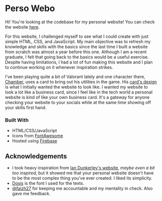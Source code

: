 # Perso Webo
Hi! You're looking at the codebase for my personal website! You can check the website [here](https://perso-webo.web.app/).

For this website, I challenged myself to see what I could create with just simple HTML, CSS, and JavaScript. My main objective was to refresh my knowledge and skills with the basics since the last time I built a website from scratch was almost a year before this one. Although I am a recent graduate, I felt that going back to the basics would be a useful exercise. Despite having limitations, I had a lot of fun making this website and I plan to continue working on it whenever inspiration strikes.

I've been playing quite a bit of Valorant lately and one character there, [Chamber](https://www.youtube.com/watch?v=FUoqAn5T4h4), uses a card to bring out his utilities in the game. His [card's design](https://i.etsystatic.com/33079369/r/il/927822/4032172327/il_1588xN.4032172327_9q74.jpg) is what I initially wanted the website to look like. I wanted my website to look a lot like a business card, since I feel like in the tech world a personal website is kind of like your own business card. It's a gateway for anyone checking your website to your socials while at the same time showing off your skills first hand. 

### Built With
- HTML/CSS/JavaScript
- Icons from [FontAwesome](https://fontawesome.com/)
- Hosted using [Firebase](https://firebase.google.com/)

## Acknowledgements
- I took heavy inspiration from [Ian Dunkerley's website](https://dunks1980.com/), *maybe even a bit too inspired*, but it showed me that your personal website doesn't have to be the most complex thing you've ever created. I liked its simplicity.
- [Dosis](https://github.com/googlefonts/dosis-vf) is the font I used for the texts.
- [@faizh27](https://github.com/faizh27) for keeping me accountable and my mentality in check. Also gave me feedback.
